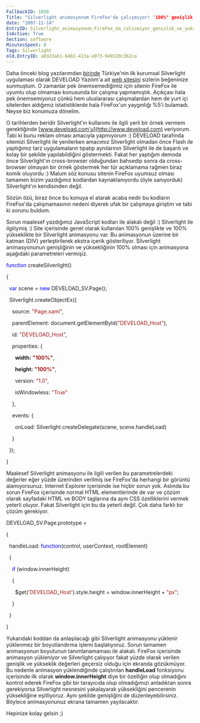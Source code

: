 ```yaml
---
FallbackID: 1850
Title: "Silverlight animasyonum FireFox'da çalışmıyor! "100%" genişlik ve yükseklik sorunu."
date: "2007-11-14"
EntryID: Silverlight_animasyonum_FireFox_da_calismiyor_genislik_ve_yukseklik_sorunu
IsActive: True
Section: software
MinutesSpent: 0
Tags: Silverlight
old.EntryID: a0323ab1-6402-413a-a973-949320c362ca
---
```

Daha önceki blog yazılarımdan
[birinde](http://daron.yondem.com/tr/post/22ed2164-f1bf-4fd4-a25e-1cab7bb7059b)
Türkiye'nin ilk kurumsal Silverlight uygulaması olarak DEVELOAD
Yazılım'a ait [web sitesini](http://www.deveload.com/) sizlerin
beğeninize sunmuştum. O zamanlar pek önemsemediğimiz için sitenin
FireFox ile uyumlu olup olmaması konusunda bir çalışma yapmamıştık.
Açıkçası hala pek önemsemiyoruz çünkü hem uluslararası çalışmalardan hem
de yurt içi sitelerden aldığımız istatistiklerde hala FireFox'un
yaygınlığı %5'i bulamadı. Neyse biz konumuza dönelim.

O tarihlerden beridir Silverlight'ın kullanımı ile ilgili yerli bir
örnek vermem gerektiğinde [www.deveload.com'u](http://www.deveload.com)
veriyorum. Tabi ki bunu reklam olması amacıyla yapmıyorum :) DEVELOAD
tarafında sitemizi Silverlight ile yenilerken amacımız Silverlight
olmadan önce Flash ile yaptığımız tarz uygulamaların tıpatıp aynılarının
Silverlight ile de başarılı ve kolay bir şekilde yapılabildiğini
göstermekti. Fakat her yaptığım demoda önce Silverlight'ın cross-browser
olduğundan bahsedip sonra da cross-browser olmayan bir örnek göstermek
her tür açıklamama rağmen biraz komik oluyordu :) Malum söz konusu
sitenin FireFox uyumsuz olması tamamen bizim yazdığımız kodlardan
kaynaklanıyordu (öyle sanıyorduk) Silverlight'ın kendisinden değil.

Sözün özü, biraz önce bu konuya el atarak acaba nedir bu kodların
FireFox'da çalışmamasının nedeni diyerek ufak bir çalışmaya giriştim ve
tabi ki sorunu buldum.

Sorun maalesef yazdığımız JavaScript kodları ile alakalı değil :)
Silverlight ile ilgiliymiş :) Site içerisinde genel olarak kullanılan
100% genişlikte ve 100% yükseklikte bir Silverlight animasyonu var. Bu
animasyonun üzerine bir katman (DIV) yerleştirilerek ekstra içerik
gösteriliyor. Silverlight animasyonunun genişliğinin ve yüksekliğinin
100% olması için animasyona aşağıdaki parametreleri vermişiz.

<span style="color: blue;">function</span> createSilverlight()

{

  <span style="color: blue;">var</span> scene = <span
style="color: blue;">new</span> DEVELOAD\_SV.Page();

  Silverlight.createObjectEx({

    source: <span style="color: #a31515;">"Page.xaml"</span>,

    parentElement: document.getElementById(<span
style="color: #a31515;">"DEVELOAD\_Host"</span>),

    id: <span style="color: #a31515;">"DEVELOAD\_Host"</span>,

    properties: {

      **width:** <span style="color: #a31515;"> **"100%"**</span>,

      **height:** <span style="color: #a31515;"> **"100%"**</span>,

      version: <span style="color: #a31515;">"1.0"</span>,

      isWindowless: <span style="color: #a31515;">"True"</span>

    },

    events: {

      onLoad: Silverlight.createDelegate(scene, scene.handleLoad)

    }

  });

}

Maalesef Silverlight animasyonu ile ilgili verilen bu parametrelerdeki
değerler eğer yüzde üzerinden verilmiş ise FireFox'da herhangi bir
görüntü alamıyorsunuz. Internet Explorer içerisinde ise hiçbir sorun
yok. Aslında bu sorun FireFox içerisinde normal HTML elementlerinde de
var ve çözüm olarak sayfadaki HTML ve BODY taglarına da aynı CSS
özelliklerini vermek yeterli oluyor. Fakat Silverlight için bu da
yeterli değil. Çok daha farklı bir çözüm gerekiyor.

DEVELOAD\_SV.Page.prototype =

{

  handleLoad: <span style="color: blue;">function</span>(control,
userContext, rootElement)

  {

    <span style="color: blue;">if</span> (window.innerHeight)

    {         

      \$get(<span
style="color: #a31515;">'DEVELOAD\_Host'</span>).style.height =
window.innerHeight + <span style="color: #a31515;">"px"</span>;

    }

  }

}

Yukarıdaki koddan da anlaşılacağı gibi Silverlight animasyonu yüklenir
yüklenmez bir boyutlandırma işlemi başlatıyoruz. Sorun tamamen
animasyonun boyutunun tanımlanamaması ile alakalı. FireFox içerisinde
animasyon yükleniyor ve Silverlight çalışıyor fakat yüzde olarak verilen
genişlik ve yükseklik değerleri geçersiz olduğu için ekranda gözükmüyor.
Bu nedenle animasyon yüklendiğinde çalıştırılan **handleLoad**
fonksiyonu içerisinde ilk olarak **window.innerHeight** diye bir
özelliğin olup olmadığını kontrol ederek FireFox gibi bir tarayıcıda
olup olmadığımızı anladıktan sonra gerekiyorsa Silverlight nesnesini
yakalayarak yüksekliğini pencerenin yüksekliğine eşitliyoruz. Aynı
şekilde genişliğini de düzenleyebilirsiniz. Böylece animasyonunuz ekrana
tamamen yayılacaktır.

Hepinize kolay gelsin ;)


